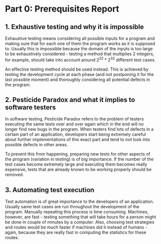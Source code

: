 Part 0: Prerequisites Report
===========================

## 1. Exhaustive testing and why it is impossible

Exhaustive testing means considering all possible inputs
for a program and making sure that for each one of them
the program works as it is supposed to. Usually this is
impossible because the domain of the inputs is too large
to be exhaustively considered - testing a method that
multiplies 2 integers, for example, should take into account
around 2<sup>32</sup> * 2<sup>32</sup> different test cases.

An effective testing method should be used instead. This is
achieved by testing the development cycle at each phase (and
not postponing it for the last possible moment) and thoroughly
considering all potential defects in the program.


## 2. Pesticide Paradox and what it implies to software testers

In software testing, Pesticide Paradox refers to the problem
of testers executing the same tests over and over again which
in the end will no longer find new bugs in the program. When
testers find lots of defects in a certain part of an application,
developers start being extremely careful about further implementations
of this exact part and tend to not look into possible defects
in other areas.

To prevent this from happening, preparing new tests for other
aspects of the program (variation in testing) is of big
importance. If the number of the test cases become extremely
large and executing them becomes really expensive, tests 
that are already known to be working properly should be 
removed.


## 3. Automating test execution

Test automation is of great importance to the developers
of an application. Usually same test cases are run 
throughout the development of the program. Manually repeating
this process is time consuming. Machines, however, are fast - 
testing something that will take hours for a person might be
done in couple of minutes by a computer. Also, choosing 
test strategies and routes would be much faster if machines 
did it instead of humans - again, because they are really fast
in computing the statistics for these routes. 